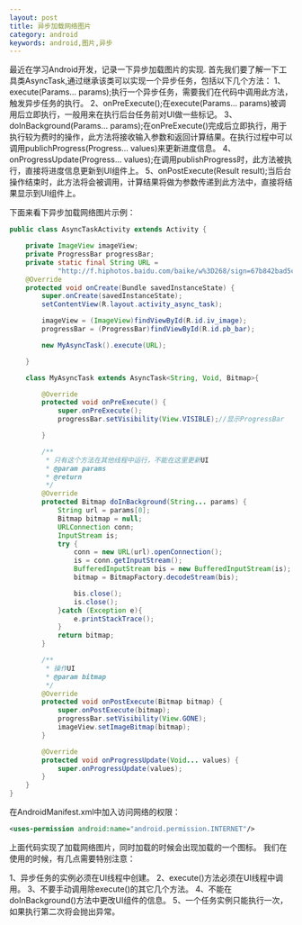 ```yaml
---
layout: post
title: 异步加载网络图片
category: android
keywords: android,图片,异步
---
```


最近在学习Android开发，记录一下异步加载图片的实现.
首先我们要了解一下工具类AsyncTask,通过继承该类可以实现一个异步任务，包括以下几个方法：
1、execute(Params... params);执行一个异步任务，需要我们在代码中调用此方法，触发异步任务的执行。
2、onPreExecute();在execute(Params... params)被调用后立即执行，一般用来在执行后台任务前对UI做一些标记。
3、doInBackground(Params... params);在onPreExecute()完成后立即执行，用于执行较为费时的操作，此方法将接收输入参数和返回计算结果。在执行过程中可以调用publichProgress(Progress... values)来更新进度信息。
4、onProgressUpdate(Progress... values);在调用publishProgress时，此方法被执行，直接将进度信息更新到UI组件上。
5、onPostExecute(Result result);当后台操作结束时，此方法将会被调用，计算结果将做为参数传递到此方法中，直接将结果显示到UI组件上。

下面来看下异步加载网络图片示例：

```java
public class AsyncTaskActivity extends Activity {

    private ImageView imageView;
    private ProgressBar progressBar;
    private static final String URL =
            "http://f.hiphotos.baidu.com/baike/w%3D268/sign=67b842bad5ca7bcb7d7bc02986086b3f/5243fbf2b2119313a5c884c967380cd791238d3b.jpg";
    @Override
    protected void onCreate(Bundle savedInstanceState) {
        super.onCreate(savedInstanceState);
        setContentView(R.layout.activity_async_task);

        imageView = (ImageView)findViewById(R.id.iv_image);
        progressBar = (ProgressBar)findViewById(R.id.pb_bar);

        new MyAsyncTask().execute(URL);

    }

    class MyAsyncTask extends AsyncTask<String, Void, Bitmap>{

        @Override
        protected void onPreExecute() {
            super.onPreExecute();
            progressBar.setVisibility(View.VISIBLE);//显示ProgressBar

        }

        /**
         * 只有这个方法在其他线程中运行，不能在这里更新UI
         * @param params
         * @return
         */
        @Override
        protected Bitmap doInBackground(String... params) {
            String url = params[0];
            Bitmap bitmap = null;
            URLConnection conn;
            InputStream is;
            try {
                conn = new URL(url).openConnection();
                is = conn.getInputStream();
                BufferedInputStream bis = new BufferedInputStream(is);
                bitmap = BitmapFactory.decodeStream(bis);

                bis.close();
                is.close();
            }catch (Exception e){
                e.printStackTrace();
            }
            return bitmap;
        }

        /**
         * 操作UI
         * @param bitmap
         */
        @Override
        protected void onPostExecute(Bitmap bitmap) {
            super.onPostExecute(bitmap);
            progressBar.setVisibility(View.GONE);
            imageView.setImageBitmap(bitmap);
        }

        @Override
        protected void onProgressUpdate(Void... values) {
            super.onProgressUpdate(values);
        }
    }
}
```

在AndroidManifest.xml中加入访问网络的权限：

```xml
<uses-permission android:name="android.permission.INTERNET"/> 
```

上面代码实现了加载网络图片，同时加载的时候会出现加载的一个图标。
我们在使用的时候，有几点需要特别注意：

1、异步任务的实例必须在UI线程中创建。
2、execute()方法必须在UI线程中调用。
3、不要手动调用除execute()的其它几个方法。
4、不能在doInBackground()方法中更改UI组件的信息。
5、一个任务实例只能执行一次，如果执行第二次将会抛出异常。


















